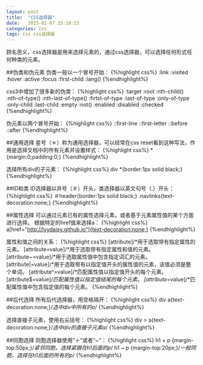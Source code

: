 ```yaml
---
layout: post
title:  "CSS选择器"
date:   2015-02-07 15:18:23 
categories: css
tags: css css选择器
---
```

顾名思义，css选择器是用来选择元素的，通过css选择器，可以选择任何形式任何种类的元素。

##伪类和伪元素
伪类一般以一个冒号开始：
{%highlight css%}
:link
:visited
:hover
:active
:focus
:first-child
:lang()
{%endhighlight%}

css3中增加了很多新的伪类：
{%highlight css%}
:target
:root
:nth-child()
:nth-of-type()
:nth-last-of-type()
:firtst-of-type
:last-of-type
:only-of-type
:only-child
:last-child
:empty
:not()
:enabled
:disabled
:checked
{%endhighlight%}

伪元素以两个冒号开始：
{%highlight css%}
::first-line
::first-letter
::before
::after
{%endhighlight%}
<!-- more -->

##通用选择
星号（＊）称为通用选择器，可以经常在css reset看到这种写法，作用是选择文档中的所有元素并设置样式：
{%highlight css%}
*{margin:0;padding:0;}
{%endhighlight%}

选择所有div的子元素：
{%highlight css%}
div *{border:1px solid black;}
{%endhighlight%}

##ID和类
ID选择器以井号（＃）开头，类选择器以英文句号（.）开头：
{%highlight css%}
＃header{border:1px solid black;}
.navlinks{text-decoration:none;}
{%endhighlight%}

##属性选择
可以通过元素已有的属性选择元素，或者基于元素属性值的某个方面进行选择。
根据特定的href值来选择a：
{%highlight css%}
a[href="http://lyydaisy.github.io"]{text-decoration:none;}
{%endhighlight%}

属性和值之间的关系：
{%highlight css%}
[attribute]/*用于选取带有指定属性的元素。
[attribute=value]/*用于选取带有指定属性和值的元素。
[attribute~=value]/*用于选取属性值中包含指定词汇的元素。
[attribute|=value]/*用于选取带有以指定值开头的属性值的元素，该值必须是整个单词。
[attribute^=value]/*匹配属性值以指定值开头的每个元素。
[attribute$=value]/*匹配属性值以指定值结尾的每个元素。
[attribute*=value]/*匹配属性值中包含指定值的每个元素。
{%endhighlight%}

##后代选择
所有后代选择器，用空格隔开：
{%highlight css%}
div a{text-decoration:none;}/*选中div中所有的a*/
{%endhighlight%}

选择直接子元素，使用右尖括号：
{%highlight css%}
div > a{text-decoration:none;}/*选中div的直接子元素a*/
{%endhighlight%}

##同胞选择
同胞选择器使用“＋”或者“~”：
{%highlight css%}
h1 + p {margin-top:50px;}/*紧邻同胞，选择紧跟在h1后面的p*/
h1 ~ p {margin-top:20px;}/*一般同胞，选择在h1后面的所有的p*/
{%endhighlight%}
